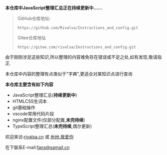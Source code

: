 **本仓库中JavaScript整理汇总正在持续更新中......**

> GitHub仓库地址:
>
> ```url
> https://github.com/Rivalsa/Instructions_and_config.git
> ```
>
> Gitee仓库地址
>
> ```url
> https://gitee.com/rivalsa/Instructions_and_config.git
> ```

由于刚刚涉足这些知识,所以整理的内容难免存在错误或不足之处,如有发现,敬请指正.

本仓库中内容的整理有点类似于"字典",更适合对某知识点进行查询

**本仓库主要含有如下内容**

- JavaScript整理汇总(**持续更新中**)
- HTMLCSS生词本
- git基础操作
- vscode常用代码片段
- nginx配置文件(仅部分配置,**未完待续**)
- TypeScript整理汇总(**未完待续**,偶尔更新)

欢迎来访:[rivalsa.cn](https://rivalsa.cn) 或 [卅卅.我爱你](https://卅卅.我爱你)

在下联系E-mail:fans@samail.cn

